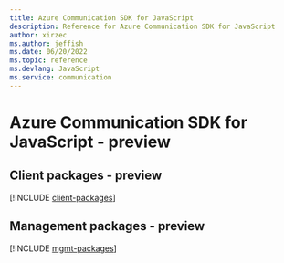 ```yaml
---
title: Azure Communication SDK for JavaScript
description: Reference for Azure Communication SDK for JavaScript
author: xirzec
ms.author: jeffish
ms.date: 06/20/2022
ms.topic: reference
ms.devlang: JavaScript
ms.service: communication
---
```

# Azure Communication SDK for JavaScript - preview
## Client packages - preview
[!INCLUDE [client-packages](communication-client-index.md)]
## Management packages - preview
[!INCLUDE [mgmt-packages](communication-mgmt-index.md)]

